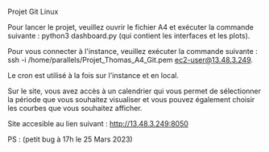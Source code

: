 Projet Git Linux

Pour lancer le projet, veuillez ouvrir le fichier A4 et exécuter la commande suivante : python3 dashboard.py (qui contient les interfaces et les plots).

Pour vous connecter à l'instance, veuillez exécuter la commande suivante : ssh -i /home/parallels/Projet_Thomas_A4_Git.pem ec2-user@13.48.3.249.

Le cron est utilisé à la fois sur l'instance et en local.

Sur le site, vous avez accès à un calendrier qui vous permet de sélectionner la période que vous souhaitez visualiser et vous pouvez également choisir les courbes que vous souhaitez afficher.

Site accesible au lien suivant : http://13.48.3.249:8050

PS : (petit bug à 17h le 25 Mars 2023)
